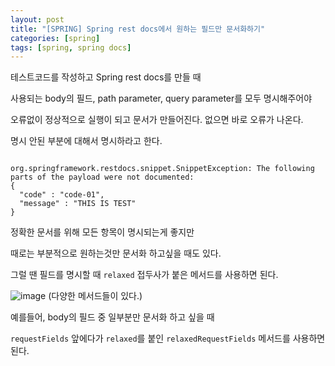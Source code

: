 ```yaml
---
layout: post
title: "[SPRING] Spring rest docs에서 원하는 필드만 문서화하기"
categories: [spring]
tags: [spring, spring docs]
---
```


테스트코드를 작성하고 Spring rest docs를 만들 때 

사용되는 body의 필드, path parameter, query parameter를 모두 명시해주어야 

오류없이 정상적으로 실행이 되고 문서가 만들어진다. 없으면 바로 오류가 나온다.

명시 안된 부분에 대해서 명시하라고 한다.

```

org.springframework.restdocs.snippet.SnippetException: The following parts of the payload were not documented:
{
  "code" : "code-01",
  "message" : "THIS IS TEST"
}

```

정확한 문서를 위해 모든 항목이 명시되는게 좋지만

때로는 부분적으로 원하는것만 문서화 하고싶을 때도 있다.

그럴 땐 필드를 명시할 때 `relaxed` 접두사가 붙은 메서드를 사용하면 된다.

![image](https://user-images.githubusercontent.com/29051992/147918178-66737fc6-ae50-4c18-a836-7bfb00a0a076.png)
(다양한 메서드들이 있다.)


예를들어, body의 필드 중 일부분만 문서화 하고 싶을 때

`requestFields` 앞에다가 `relaxed`를 붙인 `relaxedRequestFields` 메서드를 사용하면된다.





